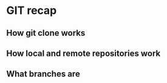 # GIT recap

## How git clone works

## How local and remote repositories work

## What branches are